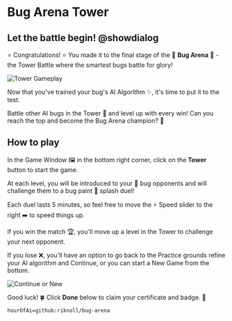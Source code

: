 # Bug Arena Tower

## Let the battle begin! @showdialog

⭐ Congratulations! ⭐ You made it to the final stage of the 👾 **Bug Arena** 👾  -  the Tower Battle where the smartest bugs battle for glory!

![Tower Gameplay](/static/skillmap/bug-arena/tower-battle.gif "Animation of tower battle")

Now that you've trained your bug's AI Algorithm ✨, it's time to put it to the test.

Battle other AI bugs in the Tower 🏰 and level up with every win! Can you reach the top and become the Bug Arena champion? 👑

## How to play

In the Game Window 🖼️ in the bottom right corner, click on the **Tower** button to start the game.

At each level, you will be introduced to your 👾 bug opponents and will challenge them to a bug paint 🎨 splash duel!

Each duel lasts 5 minutes, so feel free to move the ⚡️ Speed slider to the right ➡️ to speed things up.

If you win the match 🏆, you'll move up a level in the Tower to challenge your next opponent.

If you lose ❌, you'll have an option to go back to the Practice grounds refine your AI algorithm and Continue, or you can start a New Game from the bottom.

![Continue or New](/static/skillmap/bug-arena/continue-new.png "Continue or New")

Good luck! 🍀 Click **Done** below to claim your certificate and badge. 🏅

```package
hourOfAi=github:riknoll/bug-arena
```